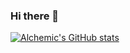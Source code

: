 ### Hi there 👋

[![Alchemic's GitHub stats](https://github-readme-stats.vercel.app/api?username=AlchemicAIO)](https://github.com/AlchemicAIO/github-readme-stats)
